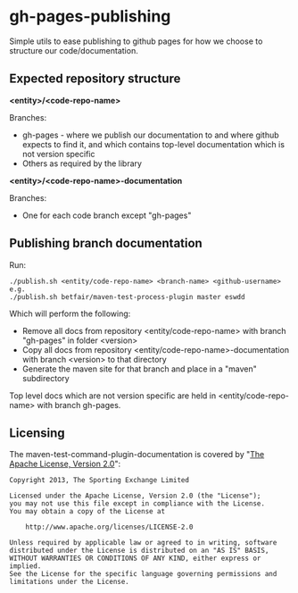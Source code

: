 gh-pages-publishing
===================

Simple utils to ease publishing to github pages for how we choose to structure our code/documentation.

Expected repository structure
-----------------------------

**&lt;entity>/&lt;code-repo-name>**

Branches:
* gh-pages - where we publish our documentation to and where github expects to find it, and which contains top-level documentation which is not version specific
* Others as required by the library

**&lt;entity>/&lt;code-repo-name>-documentation**

Branches:
* One for each code branch except "gh-pages"

Publishing branch documentation
-------------------------------

Run:

```
./publish.sh <entity/code-repo-name> <branch-name> <github-username>
e.g.
./publish.sh betfair/maven-test-process-plugin master eswdd
```



Which will perform the following:

* Remove all docs from repository &lt;entity/code-repo-name> with branch "gh-pages" in folder &lt;version>
* Copy all docs from repository &lt;entity/code-repo-name>-documentation with branch &lt;version> to that directory
* Generate the maven site for that branch and place in a "maven" subdirectory

Top level docs which are not version specific are held in &lt;entity/code-repo-name> with branch gh-pages.

Licensing
---------

The maven-test-command-plugin-documentation is covered by "[The Apache License, Version 2.0](http://www.apache.org/licenses/LICENSE-2.0.html)":

    Copyright 2013, The Sporting Exchange Limited
    
    Licensed under the Apache License, Version 2.0 (the "License");
    you may not use this file except in compliance with the License.
    You may obtain a copy of the License at
    
        http://www.apache.org/licenses/LICENSE-2.0
    
    Unless required by applicable law or agreed to in writing, software
    distributed under the License is distributed on an "AS IS" BASIS,
    WITHOUT WARRANTIES OR CONDITIONS OF ANY KIND, either express or implied.
    See the License for the specific language governing permissions and
    limitations under the License.
